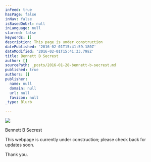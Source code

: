 ```yaml
---
inFeed: true
hasPage: false
inNav: false
isBasedOnUrl: null
inLanguage: null
starred: false
keywords: []
description: This page is under construction
datePublished: '2016-02-01T15:41:59.180Z'
dateModified: '2016-02-01T15:41:33.798Z'
title: Bennett B Secrest
author: []
sourcePath: _posts/2016-01-28-bennett-b-secrest.md
published: true
authors: []
publisher:
  name: null
  domain: null
  url: null
  favicon: null
_type: Blurb

---
```

![](https://the-grid-user-content.s3-us-west-2.amazonaws.com/f008fd73-a6b1-49db-9eeb-20c078e1a993.jpg)

Bennett B Secrest

This webpage is currently under construction; please check back for updates soon. 

Thank you.